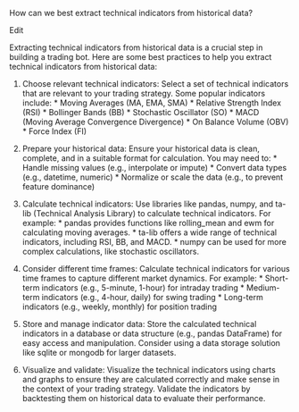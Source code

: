 How can we best extract technical indicators from historical data?

Edit

Extracting technical indicators from historical data is a crucial step in building a trading bot. Here are some best practices to help you extract technical indicators from historical data:

1. Choose relevant technical indicators: Select a set of technical indicators that are relevant to your trading strategy. Some popular indicators include: * Moving Averages (MA, EMA, SMA) * Relative Strength Index (RSI) * Bollinger Bands (BB) * Stochastic Oscillator (SO) * MACD (Moving Average Convergence Divergence) * On Balance Volume (OBV) * Force Index (FI)

2. Prepare your historical data: Ensure your historical data is clean, complete, and in a suitable format for calculation. You may need to: * Handle missing values (e.g., interpolate or impute) * Convert data types (e.g., datetime, numeric) * Normalize or scale the data (e.g., to prevent feature dominance)

3. Calculate technical indicators: Use libraries like pandas, numpy, and ta-lib (Technical Analysis Library) to calculate technical indicators. For example: * pandas provides functions like rolling_mean and ewm for calculating moving averages. * ta-lib offers a wide range of technical indicators, including RSI, BB, and MACD. * numpy can be used for more complex calculations, like stochastic oscillators.

4. Consider different time frames: Calculate technical indicators for various time frames to capture different market dynamics. For example: * Short-term indicators (e.g., 5-minute, 1-hour) for intraday trading * Medium-term indicators (e.g., 4-hour, daily) for swing trading * Long-term indicators (e.g., weekly, monthly) for position trading

5. Store and manage indicator data: Store the calculated technical indicators in a database or data structure (e.g., pandas DataFrame) for easy access and manipulation. Consider using a data storage solution like sqlite or mongodb for larger datasets.

6. Visualize and validate: Visualize the technical indicators using charts and graphs to ensure they are calculated correctly and make sense in the context of your trading strategy. Validate the indicators by backtesting them on historical data to evaluate their performance.
